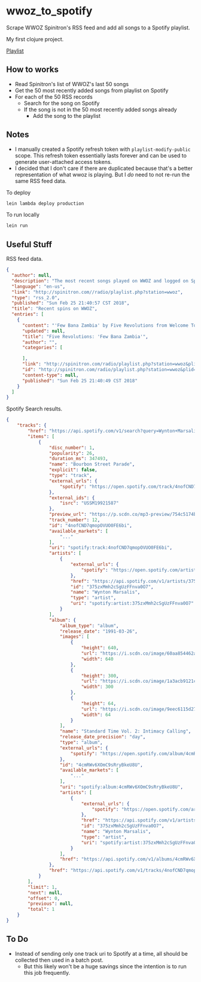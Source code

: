 # wwoz_to_spotify

Scrape WWOZ Spinitron's RSS feed and add all songs to a Spotify playlist.

My first clojure project.

[Playlist](https://open.spotify.com/embed/user/bwisialowski/playlist/3vjFwtIxnPkNXk0XWTj0wy)

## How to works

- Read Spinitron's list of WWOZ's last 50 songs
- Get the 50 most recently added songs from playlist on Spotify
- For each of the 50 RSS records
  - Search for the song on Spotify
  - If the song is not in the 50 most recently added songs already
    - Add the song to the playlist

## Notes

- I manually created a Spotify refresh token with `playlist-modify-public` scope. This refresh token essentially lasts forever and can be used to generate user-attached access tokens.
- I decided that I don't care if there are duplicated because that's a better representation of what wwoz is playing. But I _do_ need to not re-run the same RSS feed data.

To deploy

```bash
lein lambda deploy production
```

To run locally

```bash
lein run
```

## Useful Stuff

RSS feed data.

```json
{
  "author": null,
  "description": "The most recent songs played on WWOZ and logged on Spinitron, WWOZ's playlist handling service provider.",
  "language": "en-us",
  "link": "http://spinitron.com//radio/playlist.php?station=wwoz",
  "type": "rss_2.0",
  "published": "Sun Feb 25 21:40:57 CST 2018",
  "title": "Recent spins on WWOZ",
  "entries": [
    {
      "content": "'Few Bana Zambia' by Five Revolutions from Welcome To Zamrock! How Zambia's Liberation Led To A Rock Revolu  spun at 9:40pm CST Sun Feb 25th 2018 by WWOZ Programming on Spirits of Congo Square with Baba Geno, WWOZ New Orleans",
      "updated": null,
      "title": "Five Revolutions: 'Few Bana Zambia'",
      "author": "",
      "categories": [

      ],
      "link": "http://spinitron.com/radio/playlist.php?station=wwoz&plid=24413#468935",
      "id": "http://spinitron.com/radio/playlist.php?station=wwoz&plid=24413#468935",
      "content-type": null,
      "published": "Sun Feb 25 21:40:49 CST 2018"
    }
  ]
}
```

Spotify Search results.

```json
{
    "tracks": {
        "href": "https://api.spotify.com/v1/search?query=Wynton+Marsalis+Bourbon+Street+Parade&type=track&market=US&offset=0&limit=1",
        "items": [
            {
                "disc_number": 1,
                "popularity": 26,
                "duration_ms": 347493,
                "name": "Bourbon Street Parade",
                "explicit": false,
                "type": "track",
                "external_urls": {
                    "spotify": "https://open.spotify.com/track/4nofCND7qmopOVUO0FE6bi"
                },
                "external_ids": {
                    "isrc": "USSM19921587"
                },
                "preview_url": "https://p.scdn.co/mp3-preview/754c5174ba047e6c7bb9bf09d8889ace0c95cbb4?cid=2adec837a4754068905e93a4b3a8c143",
                "track_number": 12,
                "id": "4nofCND7qmopOVUO0FE6bi",
                "available_markets": [
                    "..."
                ],
                "uri": "spotify:track:4nofCND7qmopOVUO0FE6bi",
                "artists": [
                    {
                        "external_urls": {
                            "spotify": "https://open.spotify.com/artist/375zxMmh2cSgUzFFnva0O7"
                        },
                        "href": "https://api.spotify.com/v1/artists/375zxMmh2cSgUzFFnva0O7",
                        "id": "375zxMmh2cSgUzFFnva0O7",
                        "name": "Wynton Marsalis",
                        "type": "artist",
                        "uri": "spotify:artist:375zxMmh2cSgUzFFnva0O7"
                    }
                ],
                "album": {
                    "album_type": "album",
                    "release_date": "1991-03-26",
                    "images": [
                        {
                            "height": 640,
                            "url": "https://i.scdn.co/image/60aa854462a7487f21b7cc8cf3e205717020bcf6",
                            "width": 640
                        },
                        {
                            "height": 300,
                            "url": "https://i.scdn.co/image/1a3acb9121c6aace9f2c0cac233a24386069489f",
                            "width": 300
                        },
                        {
                            "height": 64,
                            "url": "https://i.scdn.co/image/9eec6115d2721cec74ce321915aec0263a7a227e",
                            "width": 64
                        }
                    ],
                    "name": "Standard Time Vol. 2: Intimacy Calling",
                    "release_date_precision": "day",
                    "type": "album",
                    "external_urls": {
                        "spotify": "https://open.spotify.com/album/4cmRWv6XOmC9sRryBkeU8U"
                    },
                    "id": "4cmRWv6XOmC9sRryBkeU8U",
                    "available_markets": [
                        "..."
                    ],
                    "uri": "spotify:album:4cmRWv6XOmC9sRryBkeU8U",
                    "artists": [
                        {
                            "external_urls": {
                                "spotify": "https://open.spotify.com/artist/375zxMmh2cSgUzFFnva0O7"
                            },
                            "href": "https://api.spotify.com/v1/artists/375zxMmh2cSgUzFFnva0O7",
                            "id": "375zxMmh2cSgUzFFnva0O7",
                            "name": "Wynton Marsalis",
                            "type": "artist",
                            "uri": "spotify:artist:375zxMmh2cSgUzFFnva0O7"
                        }
                    ],
                    "href": "https://api.spotify.com/v1/albums/4cmRWv6XOmC9sRryBkeU8U"
                },
                "href": "https://api.spotify.com/v1/tracks/4nofCND7qmopOVUO0FE6bi"
            }
        ],
        "limit": 1,
        "next": null,
        "offset": 0,
        "previous": null,
        "total": 1
    }
}
```

## To Do

- Instead of sending only one track uri to Spotify at a time, all should be collected then used in a batch post.
  - But this likely won't be a huge savings since the intention is to run this job frequently.
